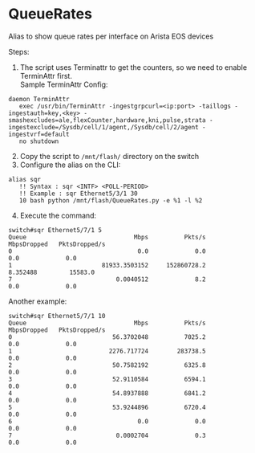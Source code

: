 # QueueRates
Alias to show queue rates per interface on Arista EOS devices

Steps: 

1. The script uses Terminattr to get the counters, so we need to enable TerminAttr first.  
Sample TerminAttr Config:
```
daemon TerminAttr
   exec /usr/bin/TerminAttr -ingestgrpcurl=<ip:port> -taillogs -ingestauth=key,<key> -smashexcludes=ale,flexCounter,hardware,kni,pulse,strata -ingestexclude=/Sysdb/cell/1/agent,/Sysdb/cell/2/agent -ingestvrf=default
   no shutdown
```
2. Copy the script to ```/mnt/flash/``` directory on the switch
3. Configure the alias on the CLI:
```
alias sqr
   !! Syntax : sqr <INTF> <POLL-PERIOD>
   !! Example : sqr Ethernet5/3/1 30
   10 bash python /mnt/flash/QueueRates.py -e %1 -l %2
```

4. Execute the command:

```
switch#sqr Ethernet5/7/1 5
Queue                              Mbps          Pkts/s     MbpsDropped   PktsDropped/s
0                                   0.0             0.0             0.0             0.0
1                         81933.3503152     152860728.2        8.352488         15583.0
7                             0.0040512             8.2             0.0             0.0
```
Another example:
```
switch#sqr Ethernet5/7/1 10
Queue                              Mbps          Pkts/s     MbpsDropped   PktsDropped/s
0                            56.3702048          7025.2             0.0             0.0
1                           2276.717724        283738.5             0.0             0.0
2                            50.7582192          6325.8             0.0             0.0
3                            52.9110584          6594.1             0.0             0.0
4                            54.8937888          6841.2             0.0             0.0
5                            53.9244896          6720.4             0.0             0.0
6                                   0.0             0.0             0.0             0.0
7                             0.0002704             0.3             0.0             0.0
```
